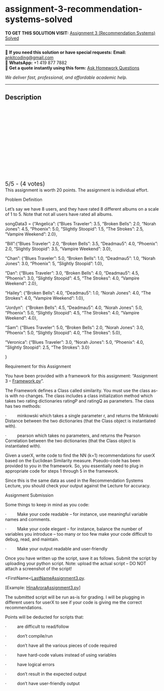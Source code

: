 # assignment-3-recommendation-systems-solved
**TO GET THIS SOLUTION VISIT:** [Assignment 3 (Recommendation Systems) Solved](https://www.ankitcodinghub.com/product/assignment-3-recommendation-systems-solved/)


---

📩 **If you need this solution or have special requests:** **Email:** ankitcoding@gmail.com  
📱 **WhatsApp:** +1 419 877 7882  
📄 **Get a quote instantly using this form:** [Ask Homework Questions](https://www.ankitcodinghub.com/services/ask-homework-questions/)

*We deliver fast, professional, and affordable academic help.*

---

<h2>Description</h2>



<div class="kk-star-ratings kksr-auto kksr-align-center kksr-valign-top" data-payload="{&quot;align&quot;:&quot;center&quot;,&quot;id&quot;:&quot;8207&quot;,&quot;slug&quot;:&quot;default&quot;,&quot;valign&quot;:&quot;top&quot;,&quot;ignore&quot;:&quot;&quot;,&quot;reference&quot;:&quot;auto&quot;,&quot;class&quot;:&quot;&quot;,&quot;count&quot;:&quot;4&quot;,&quot;legendonly&quot;:&quot;&quot;,&quot;readonly&quot;:&quot;&quot;,&quot;score&quot;:&quot;5&quot;,&quot;starsonly&quot;:&quot;&quot;,&quot;best&quot;:&quot;5&quot;,&quot;gap&quot;:&quot;4&quot;,&quot;greet&quot;:&quot;Rate this product&quot;,&quot;legend&quot;:&quot;5\/5 - (4 votes)&quot;,&quot;size&quot;:&quot;24&quot;,&quot;title&quot;:&quot;Assignment 3 (Recommendation Systems) Solved&quot;,&quot;width&quot;:&quot;138&quot;,&quot;_legend&quot;:&quot;{score}\/{best} - ({count} {votes})&quot;,&quot;font_factor&quot;:&quot;1.25&quot;}">

<div class="kksr-stars">

<div class="kksr-stars-inactive">
            <div class="kksr-star" data-star="1" style="padding-right: 4px">


<div class="kksr-icon" style="width: 24px; height: 24px;"></div>
        </div>
            <div class="kksr-star" data-star="2" style="padding-right: 4px">


<div class="kksr-icon" style="width: 24px; height: 24px;"></div>
        </div>
            <div class="kksr-star" data-star="3" style="padding-right: 4px">


<div class="kksr-icon" style="width: 24px; height: 24px;"></div>
        </div>
            <div class="kksr-star" data-star="4" style="padding-right: 4px">


<div class="kksr-icon" style="width: 24px; height: 24px;"></div>
        </div>
            <div class="kksr-star" data-star="5" style="padding-right: 4px">


<div class="kksr-icon" style="width: 24px; height: 24px;"></div>
        </div>
    </div>

<div class="kksr-stars-active" style="width: 138px;">
            <div class="kksr-star" style="padding-right: 4px">


<div class="kksr-icon" style="width: 24px; height: 24px;"></div>
        </div>
            <div class="kksr-star" style="padding-right: 4px">


<div class="kksr-icon" style="width: 24px; height: 24px;"></div>
        </div>
            <div class="kksr-star" style="padding-right: 4px">


<div class="kksr-icon" style="width: 24px; height: 24px;"></div>
        </div>
            <div class="kksr-star" style="padding-right: 4px">


<div class="kksr-icon" style="width: 24px; height: 24px;"></div>
        </div>
            <div class="kksr-star" style="padding-right: 4px">


<div class="kksr-icon" style="width: 24px; height: 24px;"></div>
        </div>
    </div>
</div>


<div class="kksr-legend" style="font-size: 19.2px;">
            5/5 - (4 votes)    </div>
    </div>
<div class="product-description">
This assignment is worth 20 points. The assignment is individual effort.

Problem Definition

Let’s say we have 8 users, and they have rated 8 different albums on a scale of 1 to 5. Note that not all users have rated all albums.

songData3 = {“Angelica”: {“Blues Traveler”: 3.5, “Broken Bells”: 2.0, “Norah Jones”: 4.5, “Phoenix”: 5.0, “Slightly Stoopid”: 1.5, “The Strokes”: 2.5, “Vampire Weekend”: 2.0},

“Bill”:{“Blues Traveler”: 2.0, “Broken Bells”: 3.5, “Deadmau5”: 4.0, “Phoenix”: 2.0, “Slightly Stoopid”: 3.5, “Vampire Weekend”: 3.0},

“Chan”: {“Blues Traveler”: 5.0, “Broken Bells”: 1.0, “Deadmau5”: 1.0, “Norah Jones”: 3.0, “Phoenix”: 5, “Slightly Stoopid”: 1.0},

“Dan”: {“Blues Traveler”: 3.0, “Broken Bells”: 4.0, “Deadmau5”: 4.5, “Phoenix”: 3.0, “Slightly Stoopid”: 4.5, “The Strokes”: 4.0, “Vampire Weekend”: 2.0},

“Hailey”: {“Broken Bells”: 4.0, “Deadmau5”: 1.0, “Norah Jones”: 4.0, “The Strokes”: 4.0, “Vampire Weekend”: 1.0},

“Jordyn”:&nbsp; {“Broken Bells”: 4.5, “Deadmau5”: 4.0, “Norah Jones”: 5.0, “Phoenix”: 5.0, “Slightly Stoopid”: 4.5, “The Strokes”: 4.0, “Vampire Weekend”: 4.0},

“Sam”: {“Blues Traveler”: 5.0, “Broken Bells”: 2.0, “Norah Jones”: 3.0, “Phoenix”: 5.0, “Slightly Stoopid”: 4.0, “The Strokes”: 5.0},

“Veronica”: {“Blues Traveler”: 3.0, “Norah Jones”: 5.0, “Phoenix”: 4.0, “Slightly Stoopid”: 2.5, “The Strokes”: 3.0}

}

Requirement for this Assignment

You have been provided with a framework for this assignment: “Assignment 3 –&nbsp;<a href="http://framework.py/" target="_blank" rel="nofollow noopener noreferrer">Framework.py</a>”.

The Framework defines a Class called similarity. You must use the class as-is with no changes. The class includes a class initialization method which takes two rating dictionaries ratingP and ratingQ as parameters. The class has two methods:

·&nbsp;&nbsp;&nbsp;&nbsp;&nbsp;&nbsp;&nbsp;&nbsp; minkowski which takes a single parameter r, and returns the Minkowki Distance between the two dictionaries (that the Class object is instantiated with).

·&nbsp;&nbsp;&nbsp;&nbsp;&nbsp;&nbsp;&nbsp;&nbsp; pearson which takes no parameters, and returns the Pearson Correlation between the two dictionaries (that the Class object is instantiated with).

Given a userX, write code to find the NN (k=1) recommendations for userX based on the Euclidean Similarity measure. Pseudo-code has been provided to you in the framework. So, you essentially need to plug in appropriate code for steps 1 through 5 in the framework.

Since this is the same data as used in the Recommendation Systems Lecture, you should check your output against the Lecture for accuracy.

Assignment Submission

Some things to keep in mind as you code:

·&nbsp;&nbsp;&nbsp;&nbsp;&nbsp;&nbsp;&nbsp;&nbsp; Make your code readable – for instance, use meaningful variable names and comments.

·&nbsp;&nbsp;&nbsp;&nbsp;&nbsp;&nbsp;&nbsp;&nbsp; Make your code elegant – for instance, balance the number of variables you introduce – too many or too few make your code difficult to debug, read, and maintain.

·&nbsp;&nbsp;&nbsp;&nbsp;&nbsp;&nbsp;&nbsp;&nbsp; Make your output readable and user-friendly

Once you have written up the script, save it as follows. Submit the script by uploading your python script. Note: upload the actual script – DO NOT attach a screenshot of the script!

&lt;FirstName&lt;<a href="http://lastnameassignment3.py/" target="_blank" rel="nofollow noopener noreferrer">LastNameAssignment3.py</a>.

[Example:&nbsp;<a href="http://hinaaroraassignment3.py/" target="_blank" rel="nofollow noopener noreferrer">HinaAroraAssignment3.py</a>]

The submitted script will be run as-is for grading. I will be plugging in different users for userX to see if your code is giving me the correct recommendations.

Points will be deducted for scripts that:

·&nbsp;&nbsp;&nbsp;&nbsp;&nbsp;&nbsp;&nbsp;&nbsp; are difficult to read/follow

·&nbsp;&nbsp;&nbsp;&nbsp;&nbsp;&nbsp;&nbsp;&nbsp; don’t compile/run

·&nbsp;&nbsp;&nbsp;&nbsp;&nbsp;&nbsp;&nbsp;&nbsp; don’t have all the various pieces of code required

·&nbsp;&nbsp;&nbsp;&nbsp;&nbsp;&nbsp;&nbsp;&nbsp; have hard-code values instead of using variables

·&nbsp;&nbsp;&nbsp;&nbsp;&nbsp;&nbsp;&nbsp;&nbsp; have logical errors

·&nbsp;&nbsp;&nbsp;&nbsp;&nbsp;&nbsp;&nbsp;&nbsp; don’t result in the expected output

·&nbsp;&nbsp;&nbsp;&nbsp;&nbsp;&nbsp;&nbsp;&nbsp; don’t have user-friendly output

&nbsp;

</div>
<div class="ui divider"></div>
